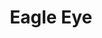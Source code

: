 ---
layout: page
title: Eagle Eye
description: AI-Powered Search Engine
img: assets/img/Eagle_Eye_Project/eagle_pic.png
redirect: https://eagle-eye-five.vercel.app/
importance: 4
category: Personal
---